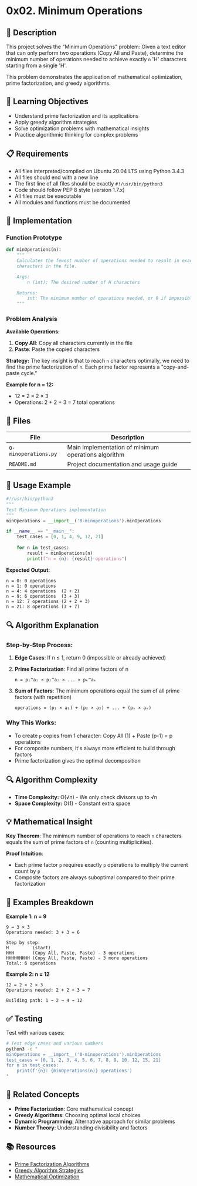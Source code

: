 # 0x02. Minimum Operations

## 📝 Description

This project solves the "Minimum Operations" problem: Given a text editor that can only perform two operations (Copy All and Paste), determine the minimum number of operations needed to achieve exactly `n` 'H' characters starting from a single 'H'.

This problem demonstrates the application of mathematical optimization, prime factorization, and greedy algorithms.

## 🎯 Learning Objectives

- Understand prime factorization and its applications
- Apply greedy algorithm strategies
- Solve optimization problems with mathematical insights
- Practice algorithmic thinking for complex problems

## 📋 Requirements

- All files interpreted/compiled on Ubuntu 20.04 LTS using Python 3.4.3
- All files should end with a new line
- The first line of all files should be exactly `#!/usr/bin/python3`
- Code should follow PEP 8 style (version 1.7.x)
- All files must be executable
- All modules and functions must be documented

## 🚀 Implementation

### Function Prototype
```python
def minOperations(n):
    """
    Calculates the fewest number of operations needed to result in exactly n H
    characters in the file.

    Args:
        n (int): The desired number of H characters

    Returns:
        int: The minimum number of operations needed, or 0 if impossible
    """
```

### Problem Analysis

**Available Operations:**
1. **Copy All**: Copy all characters currently in the file
2. **Paste**: Paste the copied characters

**Strategy:**
The key insight is that to reach `n` characters optimally, we need to find the prime factorization of `n`. Each prime factor represents a "copy-and-paste cycle."

**Example for n = 12:**
- 12 = 2 × 2 × 3
- Operations: 2 + 2 + 3 = 7 total operations

## 📁 Files

| File | Description |
|------|-------------|
| `0-minoperations.py` | Main implementation of minimum operations algorithm |
| `README.md` | Project documentation and usage guide |

## 🧪 Usage Example

```python
#!/usr/bin/python3
"""
Test Minimum Operations implementation
"""
minOperations = __import__('0-minoperations').minOperations

if __name__ == "__main__":
    test_cases = [0, 1, 4, 9, 12, 21]
    
    for n in test_cases:
        result = minOperations(n)
        print(f"n = {n}: {result} operations")
```

**Expected Output:**
```
n = 0: 0 operations
n = 1: 0 operations  
n = 4: 4 operations  (2 + 2)
n = 9: 6 operations  (3 + 3)
n = 12: 7 operations (2 + 2 + 3)
n = 21: 8 operations (3 + 7)
```

## 🔍 Algorithm Explanation

### Step-by-Step Process:

1. **Edge Cases**: If n ≤ 1, return 0 (impossible or already achieved)

2. **Prime Factorization**: Find all prime factors of n
   ```
   n = p₁^a₁ × p₂^a₂ × ... × pₖ^aₖ
   ```

3. **Sum of Factors**: The minimum operations equal the sum of all prime factors (with repetition)
   ```
   operations = (p₁ × a₁) + (p₂ × a₂) + ... + (pₖ × aₖ)
   ```

### Why This Works:

- To create `p` copies from 1 character: Copy All (1) + Paste (p-1) = p operations
- For composite numbers, it's always more efficient to build through factors
- Prime factorization gives the optimal decomposition

## 🔍 Algorithm Complexity

- **Time Complexity:** O(√n) - We only check divisors up to √n
- **Space Complexity:** O(1) - Constant extra space

## 💡 Mathematical Insight

**Key Theorem**: The minimum number of operations to reach `n` characters equals the sum of prime factors of `n` (counting multiplicities).

**Proof Intuition**:
- Each prime factor `p` requires exactly `p` operations to multiply the current count by `p`
- Composite factors are always suboptimal compared to their prime factorization

## 🧮 Examples Breakdown

**Example 1: n = 9**
```
9 = 3 × 3
Operations needed: 3 + 3 = 6

Step by step:
H         (start)
HHH       (Copy All, Paste, Paste) - 3 operations  
HHHHHHHHH (Copy All, Paste, Paste) - 3 more operations
Total: 6 operations
```

**Example 2: n = 12**
```
12 = 2 × 2 × 3
Operations needed: 2 + 2 + 3 = 7

Building path: 1 → 2 → 4 → 12
```

## ✅ Testing

Test with various cases:

```bash
# Test edge cases and various numbers
python3 -c "
minOperations = __import__('0-minoperations').minOperations
test_cases = [0, 1, 2, 3, 4, 5, 6, 7, 8, 9, 10, 12, 15, 21]
for n in test_cases:
    print(f'{n}: {minOperations(n)} operations')
"
```

## 🔗 Related Concepts

- **Prime Factorization**: Core mathematical concept
- **Greedy Algorithms**: Choosing optimal local choices
- **Dynamic Programming**: Alternative approach for similar problems
- **Number Theory**: Understanding divisibility and factors

## 📚 Resources

- [Prime Factorization Algorithms](https://www.geeksforgeeks.org/prime-factorization-using-sieve-olog-n-multiple-queries/)
- [Greedy Algorithm Strategies](https://www.geeksforgeeks.org/greedy-algorithms/)
- [Mathematical Optimization](https://en.wikipedia.org/wiki/Mathematical_optimization)